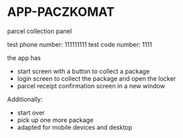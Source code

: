 # APP-PACZKOMAT
parcel collection panel



test phone number: 111111111
test code number: 1111

the app has
- start screen with a button to collect a package
- login screen to collect the package and open the locker
- parcel receipt confirmation screen in a new window

Additionally:
- start over
- pick up one more package
- adapted for mobile devices and desktop
